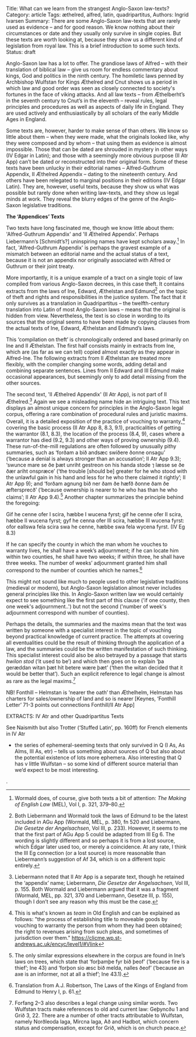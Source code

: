 Title: What can we learn from the strangest Anglo-Saxon law-texts? 
Category: article
Tags: æthelred, alfred, latin, quadripartitus, 
Authors: Ingrid Ivarsen
Summary: There are some Anglo-Saxon law-texts that are rarely used as evidence – and for good reason. We know nothing about their circumstances or date and they usually only survive in single copies. But these texts are worth looking at, because they show us a different kind of legislation from royal law. This is a brief introduction to some such texts.
Status: draft

Anglo-Saxon law has a lot to offer. The grandiose laws of Alfred – with their translation of biblical law – give us room for endless commentary about kings, God and politics in the ninth century. The homiletic laws penned by Archbishop Wulfstan for Kings Æthelred and Cnut shows us a period in which law and good order was seen as closely connected to society's fortunes in the face of viking attacks. And all law texts – from Æthelberht’s in the seventh century to Cnut’s in the eleventh – reveal rules, legal principles and procedures as well as aspects of daily life in England. They are used actively and enthusiastically by all scholars of the early Middle Ages in England. 

Some texts are, however, harder to make sense of than others. We know so little about them – when they were made, what the originals looked like, why they were composed and by whom – that using them as evidence is almost impossible. Those that can be dated are shrouded in mystery in other ways (IV Edgar in Latin); and those with a seemingly more obvious purpose (II Atr App) can’t be dated or reconstructed into their original form. Some of these texts have been unlucky in their editorial names – Alfred-Guthrum Appendix, II Æthelred Appendix – dating to the nineteenth century. And others have been relegated to marginal positions in their editions (IV Edgar Latin). They are, however, useful texts, because they show us what was possible but rarely done when writing law-texts, and they show us legal minds at work. They reveal the blurry edges of the genre of the Anglo-Saxon legislative traditions.

**The ‘Appendices’ Texts**

Two texts have long fascinated me, though we know little about them: 'Alfred-Guthrum Appendix' and 'II Æthelred Appendix'. Perhaps Liebermann’s [Schmidt’s?] uninspiring names have kept scholars away.[^1] In fact, 'Alfred-Guthrum Appendix' is perhaps the gravest example of a mismatch between an editorial name and the actual status of a text, because it is not an appendix nor originally associated with Alfred or Guthrum or their joint treaty. 

More importantly, it is a unique example of a tract on a single topic of law compiled from various Anglo-Saxon decrees, in this case theft. It contains extracts from the laws of Ine, Edward, Æthelstan and Edmund[^2] on the topic of theft and rights and responsibilities in the justice system. The fact that it only survives as a translation in Quadripartitus – the twelfth-century translation into Latin of most Anglo-Saxon laws – means that the original is hidden from view. Nevertheless, the text is so close in wording to its sources that the original seems to have been made by copying clauses from the actual texts of Ine, Edward, Æthelstan and Edmund’s laws. 

This ‘compilation on theft’ is chronologically ordered and based primarily on Ine and II Æthelstan. The first half consists mainly in extracts from Ine, which are (as far as we can tell) copied almost exactly as they appear in Alfred-Ine. The following extracts from II Æthelstan are treated more flexibly, with the compiler changing some words, adding detail and combining separate sentences. Lines from II Edward and III Edmund make occasional appearances, but seemingly only to add detail missing from the other sources. 

[^1]: Wormald does, of course, give both texts a bit of attention: *The Making of English Law* (MEL), Vol I, p. 321, 379–80.
[^2]: Both Liebermann and Wormald took the laws of Edmund to be the latest included in AGu App (Wormald, MEL, p. 380, fn 520 and Liebermann, *Die Gesetze der Angelsachsen*, Vol III, p. 233). However, it seems to me that the first part of AGu App 5 could be adapted from III Eg 6. The wording is slightly different and so perhaps it is from a lost source, which Edgar later used too, or merely a coincidence. At any rate, I think the III Eg connection (or a lost source) is more reasonable than Liebermann’s suggestion of Af 34, which is on a different topic entirely.  

The second text, 'II Æthelred Appendix' (II Atr App), is not part of II Æthelred.[^3] Again we see a misleading name hide an intriguing text. This text displays an almost unique concern for principles in the Anglo-Saxon legal corpus, offering a rare combination of procedural rules and juristic maxims. Overall, it is a detailed exposition of the practice of vouching to warranty,[^4] covering the basic process (II Atr App 8, 8.3, 9.1), practicalities of getting the warrantor (8.1, 8.3), the location of the process (8.4, 9), cases where a warrantor has died (9.2, 9.3) and other ways of proving ownership (9.4). These run-of-the-mill regulations are often followed by unusually pithy summaries, such as ‘forðam a bið andsæc swiðere ðonne onsagu’ (‘because a denial is always stronger than an accusation’; II Atr App 9.3); ‘swunce mare se ðe þæt unriht gestreon on his handa stode ⁊ læsse se ðe ðær ariht onspræce’ (‘the trouble [should be] greater for he who stood with the unlawful gain in his hand and less for he who there claimed it rightly’; II Atr App 9); and ‘forðam agnung bið ner ðam ðe hæfð ðonne ðam ðe æftersprecð’ (‘because ownership is nearer to he who has than he who claims’; II Atr App 9.4).[^5] Another chapter summarizes the principle behind the foregoing:

Gif he cenne ofer I scira, hæbbe I wucena fyrst; gif he cenne ofer II scira, hæbbe II wucena fyrst; gyf he cenna ofer III scira, hæbbe III wucena fyrst: ofor eallswa fela scira swa he cenne, hæbbe swa fela wycena fyrst. (IV Eg 8.3)

If he can specify the county in which the man whom he vouches to warranty lives, he shall have a week’s adjournment; if he can locate him within two counties, he shall have two weeks; if within three, he shall have three weeks. The number of weeks’ adjournment granted him shall correspond to the number of counties which he names.[^6] 

This might not sound like much to people used to other legislative traditions (medieval or modern), but Anglo-Saxon legislation almost never includes general principles like this. In Anglo-Saxon written law we would certainly expect to see something like the first part of this clause ('if one county, then one week's adjournment..') but not the second ('number of week's adjournment correspond with number of counties). 

Perhaps the details, the summaries and the maxims mean that the text was written by someone with a specialist interest in the topic of vouching beyond practical knowledge of current practice. The attempts at covering all eventualities could be the result of thinking through the application of a law, and the summaries could be the written manifestation of such thinking. This specialist interest could also be also betrayed by a passage that starts *hwilon stod* (‘it used to be’) and which then goes on to explain ‘þa geræddan witan þæt hit betere wære þæt’ (‘then the witan decided that it would be better that’). Such an explicit reference to legal change is almost as rare as the legal maxims.[^7] 

 
[^3]: Liebermann noted that II Atr App is a separate text, though he retained the ‘appendix’ name; Liebermann, *Die Gesetze der Angelsachsen*, Vol III, p. 155. Both Wormald and Liebermann argued that it was a fragment (Wormald, MEL, pp. 321, 370 and Liebermann, Gesetze III, p. 155), though I don’t see any reason why this must be the case.
[^4]: This is what's known as *team* in Old English and can be explained as follows: "the process of establishing title to moveable goods by vouching to warranty the person from whom they had been obtained; the right to revenues arising from such pleas, and sometimes of jurisdiction over them." https://clicme.wp.st-andrews.ac.uk/encyc/level1/#Vlink
[^5]: The only similar expressions elsewhere in the corpus are found in Ine’s laws on trees, which state that ‘forþamþe fyr bið þeof’ (‘because fire is a thief’; Ine 43) and ‘forþon sio æsc bið melda, nalles ðeof’ (‘because an axe is an informer, not at all a thief’; Ine 43.1). 
[^6]:  Translation from A.J. Robertson, The Laws of the Kings of England from Edmund to Henry I, p. 61.
[^7]: Forfang 2–3 also describes a legal change using similar words. Two Wulfstan tracts make references to old and current law: Geþyncðu 1 and Grið 3, 22. There are a number of other tracts attributable to Wulfstan, namely Norðleoda laga, Mircna laga, Að and Hadbot, which concern status and compensation, except for Grið, which is on church peace. 

NB! Fonthill – Helmstan is ‘nearer the oath’ than Æthelhelm, Helmstan has charters for sales/ownership of land and so is nearer [Keynes, ‘Fonthill Letter’ 71-3 points out connections Fonthill/II Atr App]


EXTRACTS:
IV Atr and other Quadripartitus Texts

See Naismith but also Trotter (‘Stuffed Latin’, pp. 160ff) for French elements in IV Atr

+ the series of ephemeral-seeming texts that only survived in Q (I As, As Alms, III As, etr) – tells us something about sources of Q but also about the potential existence of lots more ephemera. Also interesting that Q has v little Wulfstan – so some kind of different source material than we’d expect to be most interesting.



. 

